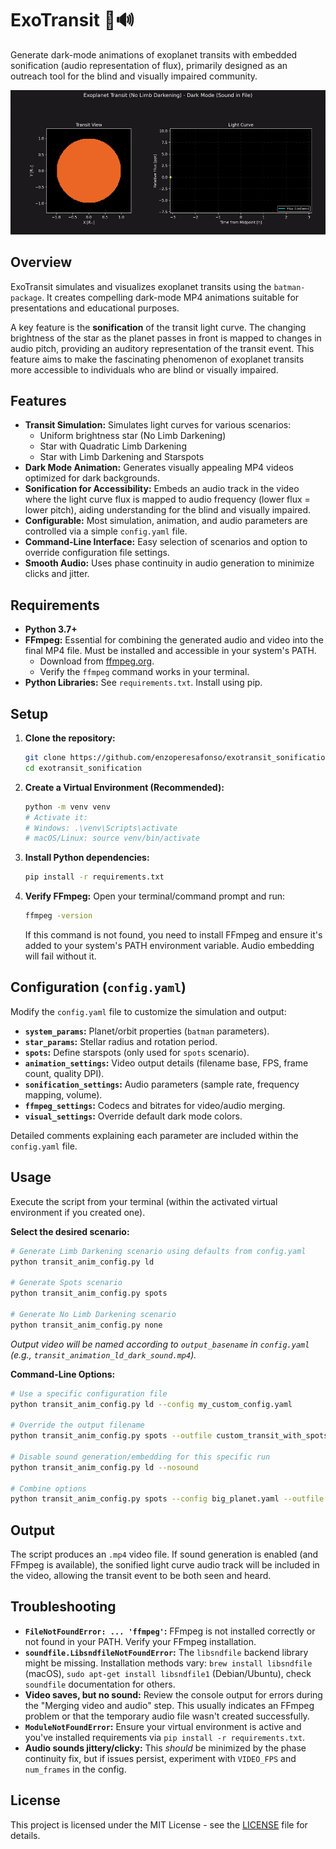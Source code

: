 # ExoTransit 🌌🔊

Generate dark-mode animations of exoplanet transits with embedded sonification (audio representation of flux), primarily designed as an outreach tool for the blind and visually impaired community.

![Animation of uniform brightness star transit](https://raw.githubusercontent.com/enzoperesafonso/ExoTransit/main/transit_animation_none_dark_sound.gif)

## Overview

ExoTransit simulates and visualizes exoplanet transits using the `batman-package`. It creates compelling dark-mode MP4 animations suitable for presentations and educational purposes.

A key feature is the **sonification** of the transit light curve. The changing brightness of the star as the planet passes in front is mapped to changes in audio pitch, providing an auditory representation of the transit event. This feature aims to make the fascinating phenomenon of exoplanet transits more accessible to individuals who are blind or visually impaired.

## Features

*   **Transit Simulation:** Simulates light curves for various scenarios:
    *   Uniform brightness star (No Limb Darkening)
    *   Star with Quadratic Limb Darkening
    *   Star with Limb Darkening and Starspots
*   **Dark Mode Animation:** Generates visually appealing MP4 videos optimized for dark backgrounds.
*   **Sonification for Accessibility:** Embeds an audio track in the video where the light curve flux is mapped to audio frequency (lower flux = lower pitch), aiding understanding for the blind and visually impaired.
*   **Configurable:** Most simulation, animation, and audio parameters are controlled via a simple `config.yaml` file.
*   **Command-Line Interface:** Easy selection of scenarios and option to override configuration file settings.
*   **Smooth Audio:** Uses phase continuity in audio generation to minimize clicks and jitter.

## Requirements

*   **Python 3.7+**
*   **FFmpeg:** Essential for combining the generated audio and video into the final MP4 file. Must be installed and accessible in your system's PATH.
    *   Download from [ffmpeg.org](https://ffmpeg.org/download.html).
    *   Verify the `ffmpeg` command works in your terminal.
*   **Python Libraries:** See `requirements.txt`. Install using pip.

## Setup

1.  **Clone the repository:**
    ```bash
    git clone https://github.com/enzoperesafonso/exotransit_sonification.git # Use your actual repo URL!
    cd exotransit_sonification
    ```

2.  **Create a Virtual Environment (Recommended):**
    ```bash
    python -m venv venv
    # Activate it:
    # Windows: .\venv\Scripts\activate
    # macOS/Linux: source venv/bin/activate
    ```

3.  **Install Python dependencies:**
    ```bash
    pip install -r requirements.txt
    ```

4.  **Verify FFmpeg:**
    Open your terminal/command prompt and run:
    ```bash
    ffmpeg -version
    ```
    If this command is not found, you need to install FFmpeg and ensure it's added to your system's PATH environment variable. Audio embedding will fail without it.

## Configuration (`config.yaml`)

Modify the `config.yaml` file to customize the simulation and output:

*   **`system_params`:** Planet/orbit properties (`batman` parameters).
*   **`star_params`:** Stellar radius and rotation period.
*   **`spots`:** Define starspots (only used for `spots` scenario).
*   **`animation_settings`:** Video output details (filename base, FPS, frame count, quality DPI).
*   **`sonification_settings`:** Audio parameters (sample rate, frequency mapping, volume).
*   **`ffmpeg_settings`:** Codecs and bitrates for video/audio merging.
*   **`visual_settings`:** Override default dark mode colors.

Detailed comments explaining each parameter are included within the `config.yaml` file.

## Usage

Execute the script from your terminal (within the activated virtual environment if you created one).

**Select the desired scenario:**

```bash
# Generate Limb Darkening scenario using defaults from config.yaml
python transit_anim_config.py ld

# Generate Spots scenario
python transit_anim_config.py spots

# Generate No Limb Darkening scenario
python transit_anim_config.py none
```
*Output video will be named according to `output_basename` in `config.yaml` (e.g., `transit_animation_ld_dark_sound.mp4`).*

**Command-Line Options:**

```bash
# Use a specific configuration file
python transit_anim_config.py ld --config my_custom_config.yaml

# Override the output filename
python transit_anim_config.py spots --outfile custom_transit_with_spots.mp4

# Disable sound generation/embedding for this specific run
python transit_anim_config.py ld --nosound

# Combine options
python transit_anim_config.py spots --config big_planet.yaml --outfile big_planet_transit.mp4 --nosound
```

## Output

The script produces an `.mp4` video file. If sound generation is enabled (and FFmpeg is available), the sonified light curve audio track will be included in the video, allowing the transit event to be both seen and heard.

## Troubleshooting

*   **`FileNotFoundError: ... 'ffmpeg'`:** FFmpeg is not installed correctly or not found in your PATH. Verify your FFmpeg installation.
*   **`soundfile.LibsndfileNotFoundError`:** The `libsndfile` backend library might be missing. Installation methods vary: `brew install libsndfile` (macOS), `sudo apt-get install libsndfile1` (Debian/Ubuntu), check `soundfile` documentation for others.
*   **Video saves, but no sound:** Review the console output for errors during the "Merging video and audio" step. This usually indicates an FFmpeg problem or that the temporary audio file wasn't created successfully.
*   **`ModuleNotFoundError`:** Ensure your virtual environment is active and you've installed requirements via `pip install -r requirements.txt`.
*   **Audio sounds jittery/clicky:** This *should* be minimized by the phase continuity fix, but if issues persist, experiment with `VIDEO_FPS` and `num_frames` in the config.

## License

This project is licensed under the MIT License - see the [LICENSE](LICENSE) file for details.
